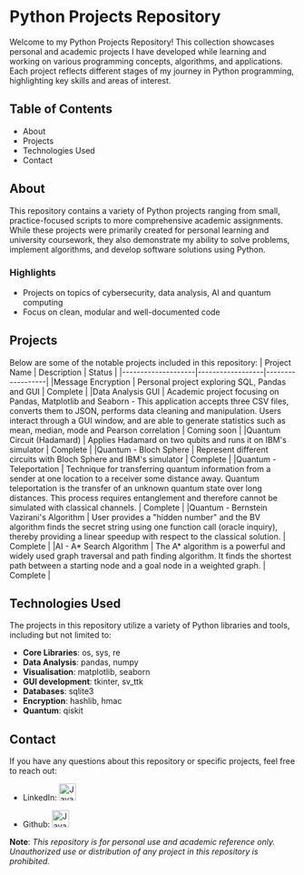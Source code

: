 # Python Projects Repository

Welcome to my Python Projects Repository! This collection showcases personal and academic projects I have developed while learning and working on various programming concepts, algorithms, and applications. Each project reflects different stages of my journey in Python programming, highlighting key skills and areas of interest.

## Table of Contents
- About
- Projects
- Technologies Used
- Contact

## About

This repository contains a variety of Python projects ranging from small, practice-focused scripts to more comprehensive academic assignments. While these projects were primarily created for personal learning and university coursework, they also demonstrate my ability to solve problems, implement algorithms, and develop software solutions using Python.

### Highlights
- Projects on topics of cybersecurity, data analysis, AI and quantum computing
- Focus on clean, modular and well-documented code

## Projects

Below are some of the notable projects included in this repository:
| Project Name       | Description      | Status           |
|--------------------|------------------|------------------|
|Message Encryption  | Personal project exploring SQL, Pandas and GUI      | Complete         |
|Data Analysis GUI       | Academic project focusing on Pandas, Matplotlib and Seaborn - This application accepts three CSV files, converts them to JSON, performs data cleaning and manipulation. Users interact through a GUI window, and are able to generate statistics such as mean, median, mode and Pearson correlation      | Coming soon      |
|Quantum Circuit (Hadamard) | Applies Hadamard on two qubits and runs it on IBM's simulator      | Complete         |
|Quantum - Bloch Sphere | Represent different circuits with Bloch Sphere and IBM's simulator    | Complete         |
|Quantum - Teleportation | Technique for transferring quantum information from a sender at one location to a receiver some distance away. Quantum teleportation is the transfer of an unknown quantum state over long distances. This process requires entanglement and therefore cannot be simulated with classical channels. | Complete         |
|Quantum - Bernstein Vazirani's Algorithm | User provides a "hidden number" and the BV algorithm finds the secret string using one function call (oracle inquiry), thereby providing a linear speedup with respect to the classical solution. | Complete         |
|AI - A* Search Algorithm | The A* algorithm is a powerful and widely used graph traversal and path finding algorithm. It finds the shortest path between a starting node and a goal node in a weighted graph.     | Complete         |

## Technologies Used
The projects in this repository utilize a variety of Python libraries and tools, including but not limited to:

- **Core Libraries**: os, sys, re
- **Data Analysis**: pandas, numpy
- **Visualisation**: matplotlib, seaborn
- **GUI development**: tkinter, sv_ttk
- **Databases**: sqlite3
- **Encryption**: hashlib, hmac
- **Quantum**: qiskit

## Contact
If you have any questions about this repository or specific projects, feel free to reach out:

- LinkedIn: [ <img  alt="Java" width="30px" style="padding-right:10px;" alt= "LinkedIn" title="My LinkedIn profile"
    src="https://cdn.jsdelivr.net/gh/devicons/devicon@latest/icons/linkedin/linkedin-original.svg">](https://www.linkedin.com/in/chrisantonopoulou/)

- Github: [ <img alt="Java" width="30px" style="padding-right:10px;" src="https://cdn.jsdelivr.net/gh/devicons/devicon@latest/icons/github/github-original.svg">](https://github.com/ChrisAntonopoulou)


**Note**: *This repository is for personal use and academic reference only. Unauthorized use or distribution of any project in this repository is prohibited.*
